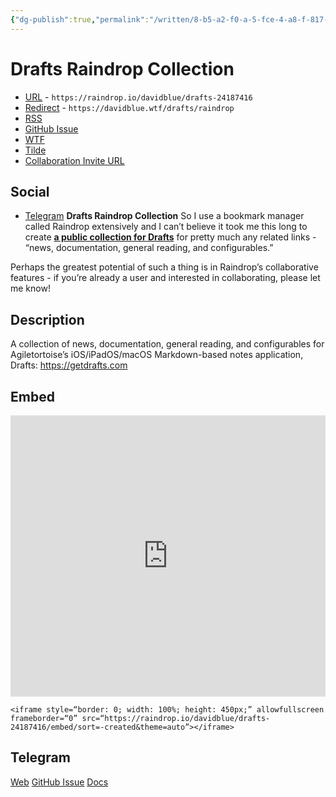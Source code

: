 ```yaml
---
{"dg-publish":true,"permalink":"/written/8-b5-a2-f0-a-5-fce-4-a8-f-817-b-ab-61-c7019-c86/","dgHomeLink":true,"dgPassFrontmatter":false}
---
```


# Drafts Raindrop Collection
- [URL](https://raindrop.io/davidblue/drafts-24187416) - `https://raindrop.io/davidblue/drafts-24187416`
- [Redirect](https://davidblue.wtf/drafts/raindrop) - `https://davidblue.wtf/drafts/raindrop`
- [RSS](https://raindrop.io/collection/24187416/feed)
- [GitHub Issue](https://github.com/extratone/drafts/issues/34)
- [WTF](https://davidblue.wtf/drafts/8B5A2F0A-5FCE-4A8F-817B-AB61C7019C86.html)
- [Tilde](https://tilde.town/~extratone/drafts/raindrop)
- [Collaboration Invite URL](https://raindrop.io/invite?token=614112ce-7159-49da-ac6d-4791b4d569f1)

## Social
- [Telegram](https://t.me/extratone/11078)
**Drafts Raindrop Collection**
So I use a bookmark manager called Raindrop extensively and I can’t believe it took me this long to create [**a public collection for Drafts**](https://raindrop.io/davidblue/drafts-24187416) for pretty much any related links - “news, documentation, general reading, and configurables.”

Perhaps the greatest potential of such a thing is in Raindrop’s collaborative features - if you’re already a user and interested in collaborating, please let me know!

## Description
A collection of news, documentation, general reading, and configurables for Agiletortoise’s iOS/iPadOS/macOS Markdown-based notes application, Drafts: https://getdrafts.com

## Embed
<iframe style="border: 0; width: 100%; height: 450px;" allowfullscreen frameborder="0" src="https://raindrop.io/davidblue/drafts-24187416/embed/sort=-created&theme=auto"></iframe>

```
<iframe style=“border: 0; width: 100%; height: 450px;” allowfullscreen frameborder=“0” src=“https://raindrop.io/davidblue/drafts-24187416/embed/sort=-created&theme=auto”></iframe>
```

## Telegram
[Web](buttonurl://https://raindrop.io/davidblue/drafts-24187416)
[GitHub Issue](buttonurl://https://github.com/extratone/drafts/issues/34)
[Docs](buttonurl://https://davidblue.wtf/drafts/8B5A2F0A-5FCE-4A8F-817B-AB61C7019C86.html)